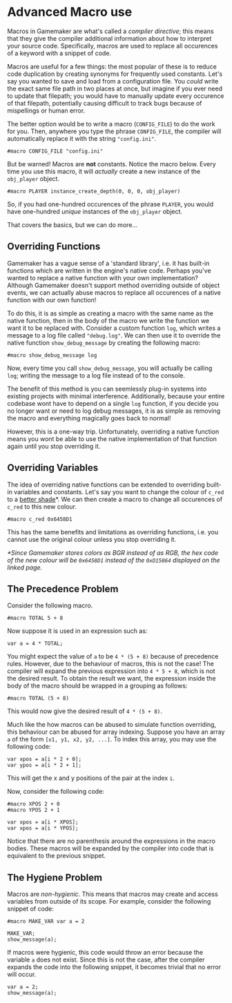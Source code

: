 # Advanced Macro use

Macros in Gamemaker are what's called a _compiler directive_; this means that they give the compiler additional information about how to interpret your source code. Specifically, macros are used to replace all occurences of a keyword with a snippet of code.

Macros are useful for a few things: the most popular of these is to reduce code duplication by creating synonyms for frequently used constants. Let's say you wanted to save and load from a configuration file. You _could_ write the exact same file path in two places at once, but imagine if you ever need to update that filepath; you would have to manually update every occurence of that filepath, potentially causing difficult to track bugs because of mispellings or human error.

The better option would be to write a macro (`CONFIG_FILE`) to do the work for you. Then, anywhere you type the phrase `CONFIG_FILE`, the compiler will automatically replace it with the string `"config.ini"`.

```gml
#macro CONFIG_FILE "config.ini"
```

But be warned! Macros are **not** constants. Notice the macro below. Every time you use this macro, it will *actually* create a new instance of the `obj_player` object.

```gml
#macro PLAYER instance_create_depth(0, 0, 0, obj_player)
```

So, if you had one-hundred occurences of the phrase `PLAYER`, you would have one-hundred _unique_ instances of the `obj_player` object.

That covers the basics, but we can do more...

## Overriding Functions

Gamemaker has a vague sense of a 'standard library', i.e. it has built-in functions which are written in the engine's native code. Perhaps you've wanted to replace a native function with your own implementation? Although Gamemaker doesn't support method overriding outside of object events, we can actually abuse macros to replace all occurences of a native function with our own function!

To do this, it is as simple as creating a macro with the same name as the native function, then in the body of the macro we write the function we want it to be replaced with. Consider a custom function `log`, which writes a message to a log file called `"debug.log"`. We can then use it to override the native function `show_debug_message` by creating the following macro:

```gml
#macro show_debug_message log
```

Now, every time you call `show_debug_message`, you will actually be calling `log`; writing the message to a log file instead of to the console.

The benefit of this method is you can seemlessly plug-in systems into existing projects with minimal interference. Additionally, because your entire codebase wont have to depend on a single `log` function, if you decide you no longer want or need to log debug messages, it is as simple as removing the macro and everything magically goes back to normal!

However, this is a one-way trip. Unfortunately, overriding a native function means you wont be able to use the native implementation of that function again until you stop overriding it.

## Overriding Variables

The idea of overriding native functions can be extended to overriding built-in variables and constants. Let's say you want to change the colour of `c_red` to a [better shade](https://www.color-hex.com/color/d15864)*. We can then create a macro to change all occurences of `c_red` to this new colour.

```gml
#macro c_red 0x6458D1
```

This has the same benefits and limitations as overriding functions, i.e. you cannot use the original colour unless you stop overriding it.

_*Since Gamemaker stores colors as BGR instead of as RGB, the hex code of the new colour will be `0x6458D1` instead of the `0xD15864` displayed on the linked page._

## The Precedence Problem

Consider the following macro.

```gml
#macro TOTAL 5 + 8
```

Now suppose it is used in an expression such as:

```gml
var a = 4 * TOTAL;
```

You might expect the value of `a` to be `4 * (5 + 8)` because of precedence rules. However, due to the behaviour of macros, this is not the case! The compiler will expand the previous expression into `4 * 5 + 8`, which is not the desired result. To obtain the result we want, the expression inside the body of the macro should be wrapped in a grouping as follows:

```gml
#macro TOTAL (5 + 8)
```

This would now give the desired result of `4 * (5 + 8)`.

Much like the how macros can be abused to simulate function overriding, this behaviour can be abused for array indexing. Suppose you have an array `a` of the form `[x1, y1, x2, y2, ...]`. To index this array, you may use the following code:

```gml
var xpos = a[i * 2 + 0];
var ypos = a[i * 2 + 1];
```

This will get the x and y positions of the pair at the index `i`.

Now, consider the following code:

```gml
#macro XPOS 2 + 0
#macro YPOS 2 + 1

var xpos = a[i * XPOS];
var xpos = a[i * YPOS];
```

Notice that there are no parenthesis around the expressions in the macro bodies. These macros will be expanded by the compiler into code that is equivalent to the previous snippet.

## The Hygiene Problem

Macros are _non-hygienic_. This means that macros may create and access variables from outside of its scope. For example, consider the following snippet of code:

```gml
#macro MAKE_VAR var a = 2

MAKE_VAR;
show_message(a);
```

If macros were hygienic, this code would throw an error because the variable `a` does not exist. Since this is not the case, after the compiler expands the code into the following snippet, it becomes trivial that no error will occur.

```gml
var a = 2;
show_message(a);
```